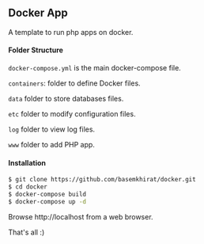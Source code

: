 ## Docker App

A template to run php apps on docker.

#### Folder Structure

`docker-compose.yml` is the main docker-compose file.

`containers`: folder to define Docker files.

`data` folder to store databases files.

`etc` folder to modify configuration files.

`log` folder to view log files.

`www` folder to add PHP app.

#### Installation

```bash
$ git clone https://github.com/basemkhirat/docker.git
$ cd docker
$ docker-compose build
$ docker-compose up -d
```

Browse http://localhost from a web browser.

That's all :)




